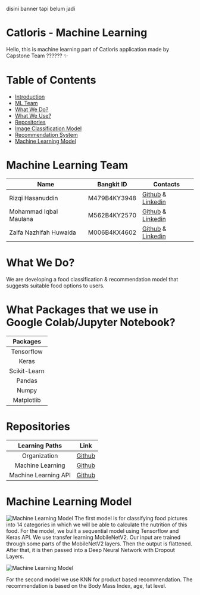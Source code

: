 disini banner tapi belum jadi


# Catloris - Machine Learning
Hello, this is machine learning part of Catloris application made by Capstone Team ?????? ✨

# Table of Contents
- [Introduction](https://github.com/rzqh/catloris-ml/tree/main#machine-learning-team)
- [ML Team](https://github.com/rzqh/catloris-ml/tree/main#machine-learning-team)
- [What We Do?](https://github.com/rzqh/catloris-ml/tree/main#what-we-do)
- [What We Use?](https://github.com/rzqh/catloris-ml/tree/main#What-Packages-that-we-use-in-Google-Colab/Jupyter-Notebook)
- [Repositories](https://github.com/rzqh/catloris-ml/tree/main#repositories)
- [Image Classification Model](https://github.com/rzqh/catloris-ml/tree/main#image-classification-model)
- [Recommendation System](https://github.com/rzqh/catloris-ml/tree/main#recommendation-system)
- [Machine Learning Model](https://github.com/rzqh/catloris-ml/tree/main#endpoint#machine-learning-model)

# Machine Learning Team

|  Name | Bangkit ID | Contacts |
| ------------ | ------------ | ------------ |
| Rizqi Hasanuddin	 | M479B4KY3948		 | [Github](https://github.com/rzqh) & [Linkedin](https://www.linkedin.com/in/rizqi-hasanuddin/)  |
| Mohammad Iqbal Maulana	 | M562B4KY2570		 | [Github](https://github.com/Mohammadiqbalmaulana2001) & [Linkedin](https://www.linkedin.com/in/mohammad-iqbal-maulana-91917b253/)  |
| Zalfa Nazhifah Huwaida	 | M006B4KX4602		| [Github](https://github.com/zlfnzhaa) & [Linkedin](https://www.linkedin.com/in/zalfa-nazhifah-huwaida-324a4a327/) |

# What We Do?
We are developing a food classification & recommendation model that suggests suitable food options to users.

# What Packages that we use in Google Colab/Jupyter Notebook?

|   Packages |                                
| :----------------: | 
|    Tensorflow |
|  Keras      |  
| Scikit-Learn |  
| Pandas |  
| Numpy |  
| Matplotlib |  

# Repositories

|   Learning Paths       |                                Link                                              |
| :----------------:     | :----------------------------------------------------------------:               |
|   Organization         |            [Github](https://github.com)                    |
|  Machine Learning      |            [Github](https://github.com/rzqh/catloris-ml/tree/main/)   |
|  Machine Learning API  |        [Github](https://github.com/rzqh/catloris-ml/tree/main/apiCatloris)        |

# Machine Learning Model

![Machine Learning Model](https://www.linkpicture.com/)
The first model is for classifying food pictures into 14 categories in which we will be able to calculate the nutrition of this food. For the model, we built a sequential model using Tensorflow and Keras API. We use transfer learning MobileNetV2. Our input are trained through some parts of the MobileNetV2 layers. Then the output is flattened. After that, it is then passed into a Deep Neural Network with Dropout Layers.

![Machine Learning Model](https://www.linkpicture.com/)

For the second model we use KNN for product based recommendation. The recommendation is based on the Body Mass Index, age, fat level.
